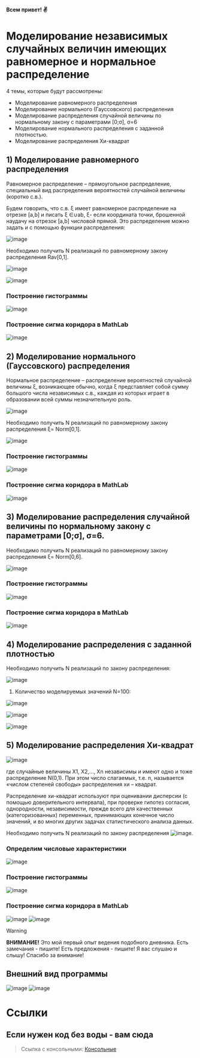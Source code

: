 **Всем привет! ✌**

# Моделирование независимых случайных величин имеющих равномерное и нормальное распределение

4 темы, которые будут рассмотрены:
* Моделирование равномерного распределения
* Моделирование нормального (Гауссовского) распределения
* Моделирование распределения случайной величины по нормальному закону с параметрами [0;σ], σ=6
* Моделирование нормального распределения с заданной плотностью.
* Моделирование распределения Хи-квадрат
  
## **1) Моделирование равномерного распределения**

Равномерное распределение – прямоугольное распределение, специальный вид распределения вероятностей случайной величины (коротко с.в.).

Будем говорить, что с.в. ξ имеет равномерное распределение на отрезке [a,b] и писать ξ ∈∪ab, ξ- если координата точки, брошенной наудачу на отрезок [a,b] числовой прямой. Это распределение можно задать и с помощью функции распределения:

![image](https://github.com/MyNameIsVoo/UniformNormalDistribution_WinForms_Cpp/assets/95473945/18d86d2d-6ebb-4841-bb04-ac8365eab498)

Необходимо получить N реализаций по равномерному закону распределения Rav[0,1].

![image](https://github.com/MyNameIsVoo/UniformNormalDistribution_WinForms_Cpp/assets/95473945/2bdc5106-5288-4f2c-a0cf-6b8335ea2ae6)

![image](https://github.com/MyNameIsVoo/UniformNormalDistribution_WinForms_Cpp/assets/95473945/226b2005-5249-4230-9601-9a2e155edc44)

### Построение гистограммы

![image](https://github.com/MyNameIsVoo/UniformNormalDistribution_WinForms_Cpp/assets/95473945/f24b89ba-3bf1-4ba9-a4f6-30d6a255fef3)

### Построение сигма коридора в MathLab

![image](https://github.com/MyNameIsVoo/UniformNormalDistribution_WinForms_Cpp/assets/95473945/8fb53a26-6dc5-43e8-ba56-7fa94b230d37)

## **2) Моделирование нормального (Гауссовского) распределения**

Нормальное распределение – распределение вероятностей случайной величины ξ, возникающее обычно, когда ξ представляет собой сумму большого числа независимых с.в., каждая из которых играет в образовании всей суммы незначительную роль.

![image](https://github.com/MyNameIsVoo/UniformNormalDistribution_WinForms_Cpp/assets/95473945/4b52b999-9bb2-411f-b1c6-e7e0c43e4da2)

Необходимо получить N реализаций по равномерному закону распределения ξ= Norm[0,1].

![image](https://github.com/MyNameIsVoo/UniformNormalDistribution_WinForms_Cpp/assets/95473945/f28f1886-36e6-4295-9825-68ad49fedf7f)

### Построение гистограммы

![image](https://github.com/MyNameIsVoo/UniformNormalDistribution_WinForms_Cpp/assets/95473945/cf1a642e-9c31-4be6-8ba5-920d6ffd2c8b)

### Построение сигма коридора в MathLab

![image](https://github.com/MyNameIsVoo/UniformNormalDistribution_WinForms_Cpp/assets/95473945/e96a17f0-5a43-4db5-a3da-c012fff45a9d)

## **3) Моделирование распределения случайной величины по нормальному закону с параметрами [0;σ], σ=6.**

Необходимо получить N реализаций по равномерному закону распределения ξ= Norm[0,6].

![image](https://github.com/MyNameIsVoo/UniformNormalDistribution_WinForms_Cpp/assets/95473945/a752870e-189b-4c7d-a093-3767e441f674)

### Построение гистограммы

![image](https://github.com/MyNameIsVoo/UniformNormalDistribution_WinForms_Cpp/assets/95473945/8b368d69-9266-477e-a985-ef9cf858dde8)

### Построение сигма коридора в MathLab

![image](https://github.com/MyNameIsVoo/UniformNormalDistribution_WinForms_Cpp/assets/95473945/cbb2964e-bfa5-4db8-9ac4-01e65ace7818)

## **4) Моделирование распределения с заданной плотностью**

Необходимо получить N реализаций по закону распределения:

![image](https://github.com/MyNameIsVoo/UniformNormalDistribution_WinForms_Cpp/assets/95473945/f36f3f10-3217-45c3-b6cd-f8b57027dc72)

1) Количество моделируемых значений N=100:

![image](https://github.com/MyNameIsVoo/UniformNormalDistribution_WinForms_Cpp/assets/95473945/8a69cd85-ea27-4beb-a9c5-13867654a8ed)

![image](https://github.com/MyNameIsVoo/UniformNormalDistribution_WinForms_Cpp/assets/95473945/0fe38d6d-409f-4e96-bd8f-fef24c030348)

![image](https://github.com/MyNameIsVoo/UniformNormalDistribution_WinForms_Cpp/assets/95473945/9b156cd2-4a31-4c3d-a62e-c5dfeb548325)

## **5) Моделирование распределения Хи-квадрат**

![image](https://github.com/MyNameIsVoo/UniformNormalDistribution_WinForms_Cpp/assets/95473945/3db362a9-00c4-4526-90b7-2c5689a0de00)

где случайные величины X1, X2,…, Xn независимы и имеют одно и тоже распределение N(0,1). При этом число слагаемых, т.е. n, называется «числом степеней свободы» распределения хи – квадрат.

Распределение хи-квадрат используют при оценивании дисперсии (с помощью доверительного интервала), при проверке гипотез согласия, однородности, независимости, прежде всего для качественных (категоризованных) переменных, принимающих конечное число значений, и во многих других задачах статистического анализа данных.

Необходимо получить N реализаций по закону распределения ![image](https://github.com/MyNameIsVoo/UniformNormalDistribution_WinForms_Cpp/assets/95473945/54f833b1-3759-4ff4-9684-4f3e5d37ce11).

### Определим числовые характеристики

![image](https://github.com/MyNameIsVoo/UniformNormalDistribution_WinForms_Cpp/assets/95473945/20ac08eb-e64f-4a3c-bc18-0ac488349e7c)

### Построение гистограммы

![image](https://github.com/MyNameIsVoo/UniformNormalDistribution_WinForms_Cpp/assets/95473945/7cd4c244-4fe8-460b-aa14-05bbe4cbd8e1)

### Построение сигма коридора в MathLab

![image](https://github.com/MyNameIsVoo/UniformNormalDistribution_WinForms_Cpp/assets/95473945/7ec6fdcd-a082-49a3-9826-c44b8e47c456)
![image](https://github.com/MyNameIsVoo/UniformNormalDistribution_WinForms_Cpp/assets/95473945/41c823a6-58ef-41db-b712-2b23b9b23cfa)

> [!WARNING]
> **ВНИМАНИЕ!** Это мой первый опыт ведения подобного дневника. Есть замечания - пишите! Есть предложения - пишите! Я вас слушаю и слышу! Спасибо за внимание!

## Внешний вид программы

![image](https://github.com/MyNameIsVoo/UniformNormalDistribution_WinForms_Cpp/assets/95473945/8910aa26-a3c9-4762-9cea-a52bd9bda64a)
![image](https://github.com/MyNameIsVoo/UniformNormalDistribution_WinForms_Cpp/assets/95473945/7d29697f-148a-4ea1-87b2-be6291f10c29)


# Ссылки

## Если нужен код без воды - вам сюда
> Ссылка с консольными: [Консольные](https://github.com/MyNameIsVoo/MyWorks_Cpp/blob/master/README.md)
